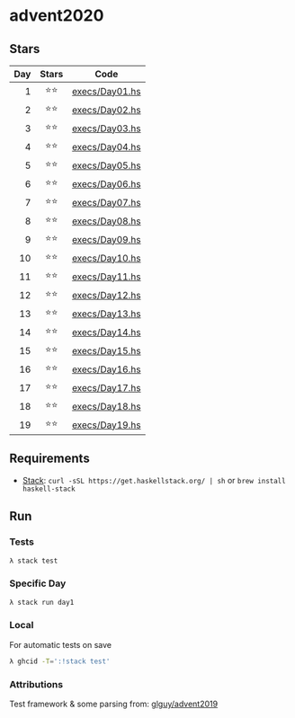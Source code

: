 # advent2020

## Stars

| Day   | Stars   | Code |
|------:|:-------:|------|
|   1   |  ⭐⭐   | [execs/Day01.hs](https://github.com/egnwd/advent/blob/main/execs/Day01.hs) |
|   2   |  ⭐⭐   | [execs/Day02.hs](https://github.com/egnwd/advent/blob/main/execs/Day02.hs) |
|   3   |  ⭐⭐   | [execs/Day03.hs](https://github.com/egnwd/advent/blob/main/execs/Day03.hs) |
|   4   |  ⭐⭐   | [execs/Day04.hs](https://github.com/egnwd/advent/blob/main/execs/Day04.hs) |
|   5   |  ⭐⭐   | [execs/Day05.hs](https://github.com/egnwd/advent/blob/main/execs/Day05.hs) |
|   6   |  ⭐⭐   | [execs/Day06.hs](https://github.com/egnwd/advent/blob/main/execs/Day06.hs) |
|   7   |  ⭐⭐   | [execs/Day07.hs](https://github.com/egnwd/advent/blob/main/execs/Day07.hs) |
|   8   |  ⭐⭐   | [execs/Day08.hs](https://github.com/egnwd/advent/blob/main/execs/Day08.hs) |
|   9   |  ⭐⭐   | [execs/Day09.hs](https://github.com/egnwd/advent/blob/main/execs/Day09.hs) |
|   10  |  ⭐⭐   | [execs/Day10.hs](https://github.com/egnwd/advent/blob/main/execs/Day10.hs) |
|   11  |  ⭐⭐   | [execs/Day11.hs](https://github.com/egnwd/advent/blob/main/execs/Day11.hs) |
|   12  |  ⭐⭐   | [execs/Day12.hs](https://github.com/egnwd/advent/blob/main/execs/Day12.hs) |
|   13  |  ⭐⭐   | [execs/Day13.hs](https://github.com/egnwd/advent/blob/main/execs/Day13.hs) |
|   14  |  ⭐⭐   | [execs/Day14.hs](https://github.com/egnwd/advent/blob/main/execs/Day14.hs) |
|   15  |  ⭐⭐   | [execs/Day15.hs](https://github.com/egnwd/advent/blob/main/execs/Day15.hs) |
|   16  |  ⭐⭐   | [execs/Day16.hs](https://github.com/egnwd/advent/blob/main/execs/Day16.hs) |
|   17  |  ⭐⭐   | [execs/Day17.hs](https://github.com/egnwd/advent/blob/main/execs/Day17.hs) |
|   18  |  ⭐⭐   | [execs/Day18.hs](https://github.com/egnwd/advent/blob/main/execs/Day18.hs) |
|   19  |  ⭐⭐   | [execs/Day19.hs](https://github.com/egnwd/advent/blob/main/execs/Day19.hs) |

## Requirements

 - [Stack](https://docs.haskellstack.org/en/stable/install_and_upgrade/): `curl -sSL https://get.haskellstack.org/ | sh` or `brew install haskell-stack`

## Run

### Tests

```sh
λ stack test
```

### Specific Day

```sh
λ stack run day1
```

### Local

For automatic tests on save
```sh
λ ghcid -T=':!stack test'
```

### Attributions

Test framework & some parsing from: [glguy/advent2019](https://github.com/glguy/advent2019)
